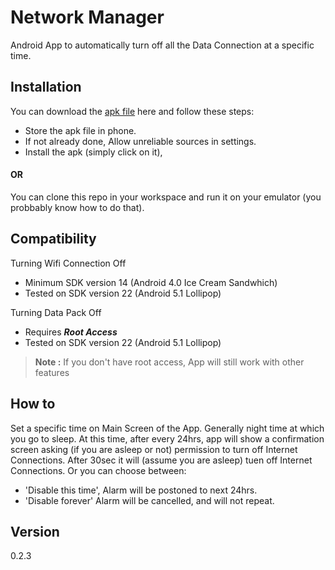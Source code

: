 # Network Manager
Android App to automatically turn off all the Data Connection at a specific time. 

## Installation

You can download the [apk file](http://bit.ly/network_manager) here and follow these steps:
 - Store the apk file in phone.
 - If not already done, Allow unreliable sources in settings.
 - Install the apk (simply click on it),
 
#### OR

You can clone this repo in your workspace and run it on your emulator
(you probbably know how to do that).

## Compatibility

Turning Wifi Connection Off
- Minimum SDK version 14 (Android 4.0 Ice Cream Sandwhich)
- Tested on SDK version 22 (Android 5.1 Lollipop)

Turning Data Pack Off
- Requires ***Root Access***
- Tested on SDK version 22 (Android 5.1 Lollipop)

> **Note :** If you don't have root access, App will still work with other features

## How to

Set a specific time on Main Screen of the App. Generally night time at which you go to sleep. At this time, after every 24hrs, app  will show a confirmation screen asking (if you are asleep or not) permission to turn off Internet Connections. 
After 30sec it will (assume you are asleep) tuen off Internet Connections.
Or you can choose between:
- 'Disable this time', Alarm will be postoned to next 24hrs.
- 'Disable forever' Alarm will be cancelled, and will not repeat.

## Version
0.2.3

